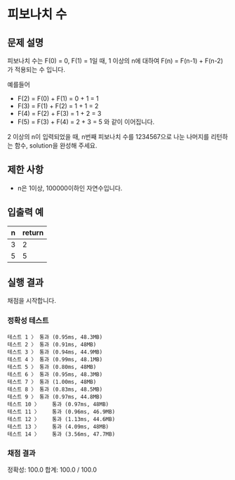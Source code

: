 # 피보나치 수
## 문제 설명
피보나치 수는 F(0) = 0, F(1) = 1일 때, 1 이상의 n에 대하여 F(n) = F(n-1) + F(n-2) 가 적용되는 수 입니다.

예를들어

* F(2) = F(0) + F(1) = 0 + 1 = 1
* F(3) = F(1) + F(2) = 1 + 1 = 2
* F(4) = F(2) + F(3) = 1 + 2 = 3
* F(5) = F(3) + F(4) = 2 + 3 = 5
와 같이 이어집니다.

2 이상의 n이 입력되었을 때, n번째 피보나치 수를 1234567으로 나눈 나머지를 리턴하는 함수, solution을 완성해 주세요.

## 제한 사항
* n은 1이상, 100000이하인 자연수입니다.

## 입출력 예
| n | return |
| - | ------ |
| 3	| 2 |
| 5 | 5 |

## 실행 결과
채점을 시작합니다.
###  정확성  테스트
```
테스트 1 〉	통과 (0.95ms, 48.3MB)
테스트 2 〉	통과 (0.91ms, 48MB)
테스트 3 〉	통과 (0.94ms, 44.9MB)
테스트 4 〉	통과 (0.99ms, 48.1MB)
테스트 5 〉	통과 (0.80ms, 48MB)
테스트 6 〉	통과 (0.95ms, 48.3MB)
테스트 7 〉	통과 (1.00ms, 48MB)
테스트 8 〉	통과 (0.83ms, 48.5MB)
테스트 9 〉	통과 (0.97ms, 44.8MB)
테스트 10 〉	통과 (0.97ms, 48MB)
테스트 11 〉	통과 (0.96ms, 46.9MB)
테스트 12 〉	통과 (1.13ms, 44.6MB)
테스트 13 〉	통과 (4.09ms, 48MB)
테스트 14 〉	통과 (3.56ms, 47.7MB)
```
### 채점 결과
정확성: 100.0
합계: 100.0 / 100.0